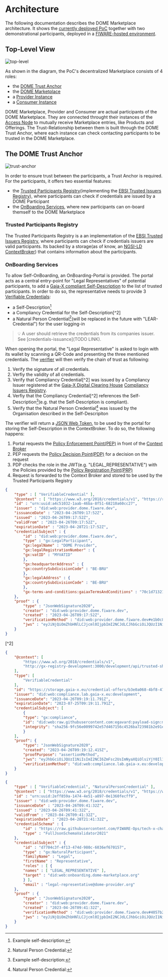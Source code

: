 # Architecture

The following documentation describes the DOME Marketplace architecture. It shows the [currently deployed PoC](../ionos/) together with two demonstrational participants, deployed in a [FIWARE-hosted environment](https://github.com/FIWARE-Ops/fiware-gitops/tree/master/aws/dome).

## Top-Level View

![top-level](img/top-level.jpg)

As shown in the diagram, the PoC's decentralized Marketplace consists of 4 roles:

- the [DOME Trust Anchor](../ionos/dome-trust/)
- the [DOME Marketplace](../ionos/marketplace/)
- a [Provider Instance](https://github.com/FIWARE-Ops/fiware-gitops/tree/master/aws/dome/provider)
- a [Consumer Instance](https://github.com/FIWARE-Ops/fiware-gitops/tree/master/aws/dome/consumer)

DOME Marketplace, Provider and Consumer are actual participants of the DOME Marketplace. They are connected throught their instances of the [Access Node](../tobelinked) to mutually receive Marketplace entries, like Products and Offerings. The Trust-Relationship between them is built through the DOME Trust Anchor, where each instance can check contacting participants to be trusted in the DOME Marketplace.

## The DOME Trust Anchor

![trust-anchor](img/trust-anchor.jpg)

In order to ensure trust between the participants, a Trust Anchor is required. For the participants, it offers two essential features:

- the [Trusted Participants Registry](../ionos/dome-trust/trusted-issuers-registry/)(implementing the [EBSI Trusted Issuers Registry](https://api-pilot.ebsi.eu/docs/apis/trusted-issuers-registry/latest#/)), where participants can check if credentials are issued by a DOME Participant 
- the [OnBoarding Services](../ionos/dome-trust/portal/), where new participants can on-board themself to the DOME Marketplace



### Trusted Participants Registry

The Trusted Participants Registry is a an implementation of the [EBSI Trusted Issuers Registry](https://api-pilot.ebsi.eu/docs/apis/trusted-issuers-registry/latest#/), where participants can check if credentials issuers are valid participants. Its backed by a storage(as of know, an [NGSI-LD ContextBroker](https://github.com/FIWARE/catalogue#core-context-broker-components)) that contains information about the participants. 

### OnBoarding Services

To allow Self-OnBoarding, an OnBoarding-Portal is provided. The portal acts as a central entry-point for "Legal Representatives" of potential participants, to add a [Gaia-X compliant Self-Description](https://gaia-x.gitlab.io/policy-rules-committee/trust-framework/gaia-x_trust_framework/) to the list of trusted participants. In order to do so, the representative needs to provide 3 [Verifiable Credentials](https://www.w3.org/TR/vc-data-model/):
- a Self-Description[^1]
- a Compliancy Credential for the Self-Description[^2]
- a Natural Person Credential[^3](will be replaced in the future with "LEAR-Credential") for the user logging-in
> :bulb: A user should retrieve the credentials from its companies issuer. See [credentials-issuance](TODO LINK).

When opening the portal, the "Legal Representative" is asked to login with its wallet by scanning a QR-Code and presenting the three mentioned credentials. The [verifier](../ionos/dome-trust/verifier/) will then verify the chain of trust as following:

1. Verify the signature of all credentials.
2. Verfiy the validity of all credentials.
3. Verify that Compliancy Credential[^2] was issued by a Compliancy Issuer registered at the [Gaia-X Digital Clearing House](https://gaia-x.eu/gxdch/) [Compliancy Issuers Registry](https://registry.lab.gaia-x.eu/development/docs/#/ComplianceIssuers). 
4. Verfiy that the Compliancy Credential[^2] references the Self-Description[^1](e.g. that the Self-Description is compliant).
5. Verify that the Natural Person Credential[^3] was issued by the Organisation described in the Self-Descripiton

The verifier will return a [JSON Web Token](https://jwt.io/), to be used by the portal for storing the Self-Description in the ContextBroker. To do so, the following happens:

1. Portal requests the [Policy Enforcement Point(PEP)](../ionos/dome-trust/kong/) in front of the [Context Broker](../ionos/dome-trust/orion-ld/)
2. PEP requests the [Policy Decision Point(PDP)](../ionos/dome-trust/pdp/) for a decision on the request
3. PDP checks the role in the JWT(e.g. "LEGAL_REPRESENTATIVE") with the Policies provided by the [Policy Registration Point(PRP)](../ionos/dome-trust/keyrock/)
4. Request is forwarded to the Context Broker and stored to be used by the Trusted Participants Registry


[^1]: Example self-description: 
```json
{
    "type" : [ "VerifiableCredential" ],
    "@context" : [ "https://www.w3.org/2018/credentials/v1", "https://registry.lab.gaia-x.eu/development/api/trusted-shape-registry/v1/shapes/jsonld/trustframework#", "https://w3id.org/security/suites/jws-2020/v1" ],
    "id" : "urn:uuid:a4c51032-1aab-46ba-8f51-68210a60cc27",
    "issuer" : "did:web:provider.dome.fiware.dev",
    "issuanceDate" : "2023-04-26T09:17:52Z",
    "issued" : "2023-04-26T09:17:52Z",
    "validFrom" : "2023-04-26T09:17:52Z",
    "expirationDate" : "2023-04-28T21:17:52Z",
    "credentialSubject" : {
        "id" : "did:web:provider.dome.fiware.dev",
        "type" : "gx:LegalParticipant",
        "gx:legalName" : "DOME Provider",
        "gx:legalRegistrationNumber" : {
        "gx:vatID" : "MYVATID"
        },
        "gx:headquarterAddress" : {
        "gx:countrySubdivisionCode" : "BE-BRU"
        },
        "gx:legalAddress" : {
        "gx:countrySubdivisionCode" : "BE-BRU"
        },
        "gx-terms-and-conditions:gaiaxTermsAndConditions" : "70c1d713215f95191a11d38fe2341faed27d19e083917bc8732ca4fea4976700"
    },
    "proof" : {
        "type" : "JsonWebSignature2020",
        "creator" : "did:web:provider.dome.fiware.dev",
        "created" : "2023-04-26T09:17:52Z",
        "verificationMethod" : "did:web:provider.dome.fiware.dev#e1b0c827edd5446ebb830d9a8b9b748c",
        "jws" : "eyJiNjQiOmZhbHNlLCJjcml0IjpbImI2NCJdLCJhbGciOiJQUzI1NiJ9..SGj9KmaiowH2NOVJtWDN9tnAN4MivHJ2QdijCbTv-7V3ZXXtXrLI7qNkOMyxX9LwJv83S6USWFNoqWiluB8CiGYkfFe1FexqWBbodIIqxCM0xO7k2y78Zy_aMTjWkcFuKeGtELL6VeBnQglQauAOMOX60_-TRxNp96K8bJ-8O7EfJQhJnDVq5Dx6XE6oG4_vQyeDPafxb1_JmtjqG0aZ5b8ZRjPYkCYzpeomV4hAtOCT8xN7W6d7vAw07IeVZ_mcvk4OmS6hKND2x3g_gLfroTf43kx0sI-HeD6x4F3wCb_yFvxzolXZ4yI-f-JHalTwFuLJUKlrhNPsjse1eqRGCQ"
    }
}
```
[^2]
```json
{
    "@context": [
        "https://www.w3.org/2018/credentials/v1",
        "http://gx-registry-development:3000/development/api/trusted-shape-registry/v1/shapes/jsonld/trustframework#"
    ],
    "type": [
        "VerifiableCredential"
    ],
    "id": "https://storage.gaia-x.eu/credential-offers/b3e0a068-4bf8-4796-932e-2fa83043e203",
    "issuer": "did:web:compliance.lab.gaia-x.eu:development",
    "issuanceDate": "2023-04-26T09:19:11.791Z",
    "expirationDate": "2023-07-25T09:19:11.791Z",
    "credentialSubject": [
        {
        "type": "gx:compliance",
        "id": "did:web:raw.githubusercontent.com:egavard:payload-sign:master",
        "integrity": "sha256-9fc56e0099742e57d467156c4526ba723981b2e91eb0ccf6b725ec65b968fcc8"
        }
    ],
    "proof": {
        "type": "JsonWebSignature2020",
        "created": "2023-04-26T09:19:12.415Z",
        "proofPurpose": "assertionMethod",
        "jws": "eyJhbGciOiJQUzI1NiIsImI2NCI6ZmFsc2UsImNyaXQiOlsiYjY0Il19..bSsi9yohByC9021w1AiLvzgIozgYqTAWLBkEWC8Qay043k81p6UzWfZ04rFv48agxkzDHwCxlFGO_N24SLJvHieZwRJnyoM-VfIYfSJ-9iTI07TMQl-wd03sO5x4R8YWIDeSd3hoWkn5csmQYhQlXmwLRKpMni0qgMMmMTR336XkSImq5NpEiB8QzwJVkmjn4oHHELwEPa3HSfAl42lTUvAwQceaNU288QrPC0ykRW4mdPmKk5TXgkf19tolj8xwhr-pncVv_0D7LH3bYoFzzvNBeQQZ3LOT5tr9QD6AjIJN126gX1ia6gMdmj5SKT_7KgtWk9npsKg3hggpbnihBA",
        "verificationMethod": "did:web:compliance.lab.gaia-x.eu:development"
    }
}
```
[^3]: Natural Person Credential: 
```json
{
    "type" : [ "VerifiableCredential", "NaturalPersonCredential" ],
    "@context" : [ "https://www.w3.org/2018/credentials/v1", "https://w3id.org/security/suites/jws-2020/v1" ],
    "id" : "urn:uuid:2eff859a-1474-4e51-a897-0e1360fecff9",
    "issuer" : "did:web:provider.dome.fiware.dev",
    "issuanceDate" : "2023-04-26T09:41:32Z",
    "issued" : "2023-04-26T09:41:32Z",
    "validFrom" : "2023-04-26T09:41:32Z",
    "expirationDate" : "2023-04-28T21:41:32Z",
    "credentialSchema" : {
        "id" : "https://raw.githubusercontent.com/FIWARE-Ops/tech-x-challenge/main/schema.json",
        "type" : "FullJsonSchemaValidator2021"
    },
    "credentialSubject" : {
        "id" : "d7704c3f-4f13-474d-980c-6036ef670157",
        "type" : "gx:NaturalParticipant",
        "familyName" : "Legal",
        "firstName" : "Representative",
        "roles" : [ {
        "names" : [ "LEGAL_REPRESENTATIVE" ],
        "target" : "did:web:onboarding.dome-marketplace.org"
        } ],
        "email" : "legal-representative@dome-provider.org"
    },
    "proof" : {
        "type" : "JsonWebSignature2020",
        "creator" : "did:web:provider.dome.fiware.dev",
        "created" : "2023-04-26T09:41:32Z",
        "verificationMethod" : "did:web:provider.dome.fiware.dev#4057b20fdc4a4c25abaab4f44de95c0f",
        "jws" : "eyJiNjQiOmZhbHNlLCJjcml0IjpbImI2NCJdLCJhbGciOiJQUzI1NiJ9..Wm4S4chhXVYAibziWZ6HFUntav8xQz6iG9Lc-qyjnmeHeDrPvOnEMbKqQ1EmKzRhq1XHVl_yTEKo0T5F26ArbDokvaz-dK9LPa3PNkY8S-s5CAi5ufAIuO8FFqbCmonGr140U9_iLGYqaXEYpK9-AjmKl_-jB88jFlBxapbKEKGdHH1vrhggL_xbNmgbcRlueRgOWmHzy2RhFnzHxmpiCl6cvsHKB6dT-Q-VfBvwYExrJqGzLiGvxcNcqKnZ1OVEmaI7KPKQ8GBTvdp7P46gEVLlW_BQYdv3uDlHnoTZhz4ufJBLwMqiYrXvMmmscllnH_BUv2lUYXPRRBdSBD3EBA"
    }
}
```